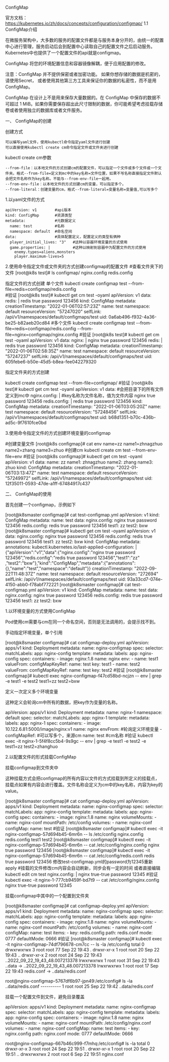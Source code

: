 ConfigMap

官方文档：https://kubernetes.io/zh/docs/concepts/configuration/configmap/
1.1 ConfigMap介绍

在微服务架构中，大多数的服务的配置文件都是与服务本身分开的，由统一的配置中心进行管理，服务启动后会到配置中心读取自己的配置文件之后启动服务。Kubernetes中也提供了一个配置文件的api就是configmap。

ConfigMap 将您的环境配置信息和容器镜像解耦，便于应用配置的修改。

注意：ConfigMap 并不提供保密或者加密功能。 如果你想存储的数据是机密的，请使用Secret， 或者使用其他第三方工具来保证你的数据的私密性，而不是用 ConfigMap。

ConfigMap 在设计上不是用来保存大量数据的。在 ConfigMap 中保存的数据不可超过 1 MiB。如果你需要保存超出此尺寸限制的数据，你可能希望考虑挂载存储卷或者使用独立的数据库或者文件服务。

一、 ConfigMap的创建

创建方式

    可以编写yaml文件，使用kubectl命令指定yaml文件进行创建
    可以直接使用kubectl create cm命令指定文件或文件夹进行创建

kubectl create cm参数

    --from-file：以本地文件的方式创建cm的配置文件，可以指定一个文件或多个文件或一个文件夹。格式--from-file=定义到mc中的key名称=文件位置，如果不写名称直接指定文件默认会把文件名称作为key名称。不能与--from-env-file一起用。
    --from-env-file：以本地文件的方式创建cm的变量，可以指定多个。
    --from-literal：创建变量的cm，格式--from-literal=变量名称=变量值,可以写多个
1.以yaml文件的方式

    apiVersion: v1        #api版本
    kind: ConfigMap       #资源类型
    metadata:             #元数据定义
      name: test          #名称
      namespace: default  #命名空间
    data:                 #具体配置定义，配置定义的类型有俩种
      player_initial_lives: "3"   #这种以容器环境变量的方式使用
      game.properties: |          #这种以映射到容器中为配置文件的方式使用
        enemy.types=aliens,monsters
        player.maximum-lives=5

2.使用命令指定文件或文件夹的方式创建configmap的配置文件
#查看文件夹下的文件
  [root@k8s test]# ls configmap/
  nginx.config  redis.config

  指定文件的方式创建
  单个文件
  kubectl create configmap test --from-file=redis=configmap/redis.config  
  #验证
  [root@k8s test]# kubectl get cm test -oyaml
  apiVersion: v1
  data:
    redis: |
      redis true
      password 123456
  kind: ConfigMap
  metadata:
    creationTimestamp: "2022-01-06T02:57:23Z"
    name: test
    namespace: default
    resourceVersion: "57247020"
    selfLink: /api/v1/namespaces/default/configmaps/test
    uid: 0a6ab496-f932-4a36-be25-b82aeb20cd84
#多个文件
  kubectl create configmap test --from-file=redis=configmap/redis.config --from-file=nginx=configmap/nginx.config
#验证
  [root@k8s test]# kubectl get cm test -oyaml
  apiVersion: v1
  data:
    nginx: |
      nginx true
      password 123456
    redis: |
      redis true
      password 123456
  kind: ConfigMap
  metadata:
    creationTimestamp: "2022-01-06T02:58:35Z"
    name: test
    namespace: default
    resourceVersion: "57247237"
    selfLink: /api/v1/namespaces/default/configmaps/test
    uid: 605febe6-b50e-45d5-b8ea-fee042279320

指定文件夹的方式创建

  kubectl create configmap test --from-file=configmap/
#验证
  [root@k8s test]# kubectl get cm test -oyaml
  apiVersion: v1
  data:      #会把目录下的所有文件定义到mc中
    nginx.config: |    #key名称为文件名称，值为文件内容
      nginx true
      password 123456
    redis.config: |
      redis true
      password 123456
  kind: ConfigMap
  metadata:
    creationTimestamp: "2022-01-06T03:05:20Z"
    name: test
    namespace: default
    resourceVersion: "57248456"
    selfLink: /api/v1/namespaces/default/configmaps/test
    uid: b68d1351-b70c-436b-ad5c-9f7610fce0bd

3.使用命令指定文件的方式创建环境变量的configmap

#创建变量文件
  [root@k8s configmap]# cat env 
  name=zz
  name1=zhnagzhuo
  name2=zhang
  name3=zhuo
  #创建cm
  kubectl create cm test --from-env-file=env
  #验证
  [root@k8s configmap]# kubectl get cm test -oyaml
  apiVersion: v1
  data:
    name: zz
    name1: zhnagzhuo
    name2: zhang
    name3: zhuo
  kind: ConfigMap
  metadata:
    creationTimestamp: "2022-01-06T03:13:47Z"
    name: test
    namespace: default
    resourceVersion: "57249972"
    selfLink: /api/v1/namespaces/default/configmaps/test
    uid: 12f35011-0593-47de-a1ff-67484917c437

二、 ConfigMap的使用

首先创建一个configmap，示例如下

  [root@k8smaster configmap]# cat test-configmap.yml 
  apiVersion: v1
  kind: ConfigMap
  metadata:
    name: test
  data:
    nginx.config:
      nginx true
      password 123456
    redis.config:
      redis true
      password 123456
    test1: zz
    test2: bxw
  [root@k8smaster configmap]# kubectl get cm test -oyaml
  apiVersion: v1
  data:
    nginx.config: nginx true password 123456
    redis.config: redis true password 123456
    test1: zz
    test2: bxw
  kind: ConfigMap
  metadata:
    annotations:
      kubectl.kubernetes.io/last-applied-configuration: |
        {"apiVersion":"v1","data":{"nginx.config":"nginx true password 123456","redis.config":"redis true password 123456","test1":"zz"
  ,"test2":"bxw"},"kind":"ConfigMap","metadata":{"annotations":{},"name":"test","namespace":"default"}}  creationTimestamp: "2022-09-22T11:48:37Z"
    name: test
    namespace: default
    resourceVersion: "272694"
    selfLink: /api/v1/namespaces/default/configmaps/test
    uid: 93a33cd7-074e-4150-abb0-f78abf772221
  [root@k8smaster configmap]# cat test-configmap.yml 
  apiVersion: v1
  kind: ConfigMap
  metadata:
    name: test
  data:
    nginx.config:
      nginx true
      password 123456
    redis.config:
      redis true
      password 123456
    test1: zz
    test2: bxw

1.以环境变量的方式使用ConfigMap

Pod使用cm需要与cm在同一个命名空间，否则是无法调用的，会提示找不到。

手动指定环境变量，单个引用

  [root@k8smaster configmap]# cat configmap-deploy.yml 
  apiVersion: apps/v1
  kind: Deployment
  metadata:
    name: nginx-configmap
  spec:
    selector:
      matchLabels:
          app: nginx-config
    template:
      metadata:
        labels:
          app: nginx-config
      spec:
        containers:
        - image: nginx:1.8
          name: nginx
          env:
          - name: test1
            valueFrom:
              configMapKeyRef:
                name: test
                key: test1
          - name: test2
            valueFrom:
              configMapKeyRef:
                name: test
                key: test2
#验证
  [root@k8smaster configmap]# kubectl exec  nginx-configmap-f47cd58bd-ncjzn -- env | grep -e test1 -e test2
  test1=zz
  test2=bxw

定义一次定义多个环境变量

这种定义会轮询cm中所有的数据，把key作为变量的名称。

  apiVersion: apps/v1
  kind: Deployment
  metadata:
    name: nginx-1
    namespace: default
  spec:
    selector:
      matchLabels:
        app: nginx-1
    template:
      metadata:
        labels:
          app: nginx-1
      spec:
        containers:
        - image: 10.122.6.81:5000/image/nginx:v1
          name: nginx
          envFrom:      #轮询定义环境变量
          - configMapRef:  #可以写多个，来源cm
              name: test   #cm名称
#验证
  kubectl exec -it nginx-1-5f4f8cc5b4-9s9gc -- env | grep -e test1 -e test2 -e 
  test1=zz
  test2=zhanghuo

2.以配置文件的形式挂载ConfigMap

挂载configmap到文件夹中

这种挂载方式会把configmap的所有内容以文件的方式挂载到所定义的挂载点，挂载点如果有内容会进行覆盖。文件名称会定义为cm中的key名称，内容为key的value。

  [root@k8smaster configmap]# cat configmap-deploy.yml 
  apiVersion: apps/v1
  kind: Deployment
  metadata:
    name: nginx-configmap
  spec:
    selector:
      matchLabels:
          app: nginx-config
    template:
      metadata:
        labels:
          app: nginx-config
      spec:
        containers:
        - image: nginx:1.8
          name: nginx
          volumeMounts:
            - name: nginx-conf
              mountPath: /etc/config
        volumes:
          - name: nginx-conf
            configMap:
              name: test
#验证
  [root@k8smaster configmap]# kubectl exec -it nginx-configmap-57d694b45-6mr6n -- ls /etc/config
  nginx.config  redis.config  test1  test2
  [root@k8smaster configmap]# kubectl exec -it nginx-configmap-57d694b45-6mr6n -- cat /etc/config/nginx.config
  nginx true password 123456
  [root@k8smaster configmap]# kubectl exec -it nginx-configmap-57d694b45-6mr6n -- cat /etc/config/redis.confi
  redis true password 123456
修改test-configmap.yml的password为12345重新apply
#挂载的文件修改cm内容会自动刷新，同步会有一定的时间
或者直接编辑
  kubectl edit cm test
    nginx.config: |
      nginx true-true
      password 12345
#验证
  kubectl exec -it nginx-1-777cb9459f-bd7t9 -- cat /etc/config/nginx.config
  nginx true-true
  password 12345

挂载configmap中其中的一个配置到文件夹

  [root@k8smaster configmap]# cat configmap-deploy.yml 
  apiVersion: apps/v1
  kind: Deployment
  metadata:
    name: nginx-configmap
  spec:
    selector:
      matchLabels:
          app: nginx-config
    template:
      metadata:
        labels:
          app: nginx-config
      spec:
        containers:
        - image: nginx:1.8
          name: nginx
          volumeMounts:
            - name: nginx-conf
              mountPath: /etc/config
        volumes:
          - name: nginx-conf
            configMap:
              name: test
              items:
                - key: redis.config
                  path: redis.conf
                  mode: 0777
              defaultMode: 0666
#验证
  [root@k8smaster configmap]# kubectl exec -it nginx-configmap-74df796678-cm7cc -- ls -la  /etc/config
  total 0
  drwxrwxrwx 3 root root 77 Sep 22 19:43 .
  drwxr-xr-x 1 root root 20 Sep 22 19:43 ..
  drwxr-xr-x 2 root root 24 Sep 22 19:43 ..2022_09_22_19_43_48.007213378
  lrwxrwxrwx 1 root root 31 Sep 22 19:43 ..data -> ..2022_09_22_19_43_48.007213378
  lrwxrwxrwx 1 root root 17 Sep 22 19:43 redis.conf -> ..data/redis.conf

  root@nginx-configmap-5767df6b97-jpn49:/etc/config# ls -la ..data/redis.conf 
  ---------- 1 root root 25 Sep 22 19:42 ..data/redis.conf

挂载一个配置文件到文件，避免目录覆盖

  apiVersion: apps/v1
  kind: Deployment
  metadata:
    name: nginx-configmap
  spec:
    selector:
      matchLabels:
          app: nginx-config
    template:
      metadata:
        labels:
          app: nginx-config
      spec:
        containers:
        - image: nginx:1.8
          name: nginx
          volumeMounts:
            - name: nginx-conf
              mountPath: /etc/config/nginx.conf
        volumes:
          - name: nginx-conf
            configMap:
              name: test
              items:
                - key: nginx.config
                  path: nginx.conf
                  mode: 0777
              defaultMode: 0666

  root@nginx-configmap-667b46c999-f7mhq:/etc/config# ls -la
  total 0
  drwxr-xr-x 3 root root 24 Sep 22 19:51 .
  drwxr-xr-x 1 root root 20 Sep 22 19:51 ..
  drwxrwxrwx 2 root root  6 Sep 22 19:51 nginx.conf
